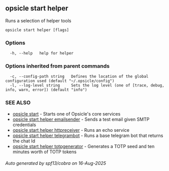 ## opsicle start helper

Runs a selection of helper tools

```
opsicle start helper [flags]
```

### Options

```
  -h, --help   help for helper
```

### Options inherited from parent commands

```
  -c, --config-path string   Defines the location of the global configuration used (default "~/.opsicle/config")
  -l, --log-level string     Sets the log level (one of [trace, debug, info, warn, error]) (default "info")
```

### SEE ALSO

* [opsicle start](cli/opsicle_start.md)	 - Starts one of Opsicle's core services
* [opsicle start helper emailsender](cli/opsicle_start_helper_emailsender.md)	 - Sends a test email given SMTP credentials
* [opsicle start helper httpreceiver](cli/opsicle_start_helper_httpreceiver.md)	 - Runs an echo service
* [opsicle start helper telegrambot](cli/opsicle_start_helper_telegrambot.md)	 - Runs a base telegram bot that returns the chat Id
* [opsicle start helper totpgenerator](cli/opsicle_start_helper_totpgenerator.md)	 - Generates a TOTP seed and ten minutes worth of TOTP tokens

###### Auto generated by spf13/cobra on 16-Aug-2025
